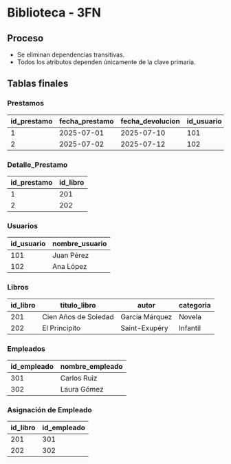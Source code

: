 # Biblioteca - 3FN

## Proceso
- Se eliminan dependencias transitivas.
- Todos los atributos dependen únicamente de la clave primaria.


## Tablas finales
### Prestamos
| id_prestamo | fecha_prestamo | fecha_devolucion | id_usuario | id_empleado |
|-------------|---------------|------------------|------------|-------------|
| 1           |2025-07-01     |2025-07-10        | 101        | 301         |
| 2           |2025-07-02     |2025-07-12        | 102        | 302         |

### Detalle_Prestamo
| id_prestamo | id_libro |
|-------------|----------|
| 1           | 201      |
| 2           | 202      |

### Usuarios
| id_usuario | nombre_usuario |
|------------|---------------|
| 101        | Juan Pérez    |
| 102        | Ana López     |

### Libros
| id_libro | titulo_libro | autor | categoria |
|---------|--------------|-------|-----------|
| 201     | Cien Años de Soledad | García Márquez | Novela |
| 202     | El Principito         | Saint-Exupéry  | Infantil|

### Empleados
| id_empleado | nombre_empleado |
|-------------|-----------------|
| 301         | Carlos Ruiz     |
| 302         | Laura Gómez     |

### Asignación de Empleado
| id_libro | id_empleado |
|----------|-------------|
| 201      | 301         |
| 202      | 302         |

